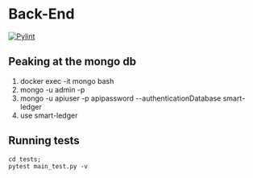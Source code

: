 # Back-End

[![Pylint](https://github.com/CS401-Team-Project/Back-End/actions/workflows/pylint.yml/badge.svg)](https://github.com/CS401-Team-Project/Back-End/actions/workflows/pylint.yml)

## Peaking at the mongo db
1. docker exec -it mongo bash
2. mongo -u admin -p 
3. mongo -u apiuser -p apipassword --authenticationDatabase smart-ledger
4. use smart-ledger

## Running tests
```shell
cd tests; 
pytest main_test.py -v
```
